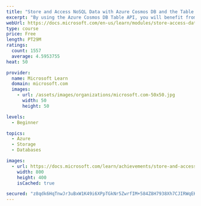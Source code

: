 ```yaml
---
title: "Store and Access NoSQL Data with Azure Cosmos DB and the Table API"
excerpt: "By using the Azure Cosmos DB Table API, you will benefit from the low latency, high availability, and scalability of Azure Cosmos DB in a Table storage application."
webUrl: https://docs.microsoft.com/en-us/learn/modules/store-access-data-cosmos-table-api/
type: course
price: Free
length: PT29M
ratings:
  count: 1557
  average: 4.5953755
heat: 50

provider:
  name: Microsoft Learn
  domain: microsoft.com
  images:
    - url: /assets/images/organizations/microsoft.com-50x50.jpg
      width: 50
      height: 50

levels:
  - Beginner

topics:
  - Azure
  - Storage
  - Databases

images:
  - url: https://docs.microsoft.com/learn/achievements/store-and-access-data-cosmos-db-table-api-social.png
    width: 800
    height: 400
    isCached: true

secured: "z8qdk6HqTnwJr3uBxW1K49i6XPpTGkNr5ZwrfIM+584Z8H7938Xh7CJIRWqEKvbxBuO+9RmqoElMeZO/aoR2S1LmR5mhj2XoO41Bwkbfo9H+rt5pRbkpyZy6QIEBfDbOm/F1T47iiNcHLnIehrUowl4ePzJN2rkSdPiEsoTB91z8a4GD4OuEf10ve5/hw8vsDOwxgwB6xtwc0CLGyyxP+pBz/DyeZMBs4umlpmTfnDjA58ihtwRPSxgNPVDJuoO4dJfKxb/qIjR689YWzIGn+1a0SvAvLCulA9Gm1nzOno2hxk23BZNMCpqVnpL8jS51WNq7OAc6xRvCiOMf56Rts7AsqF3AWiD1kntC+m7gMcNPOf4evhQiDYjlOogCUdkOP/q7JPZySU0Mq0fKQ5SKzzWIH7g4/onpedvOvTPz8oY=;iSQmHlMMmd5ubYkT0NouXA=="
---
```


